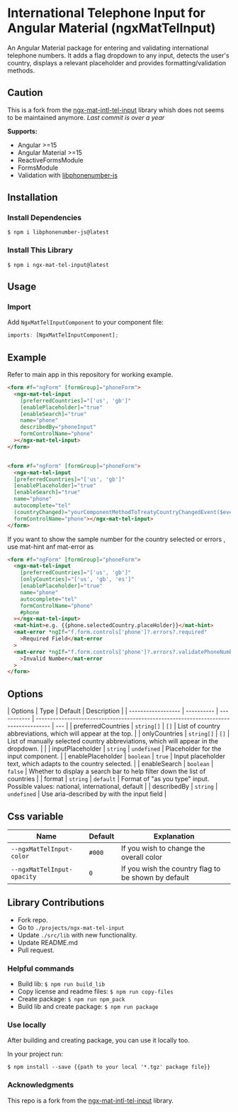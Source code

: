 # International Telephone Input for Angular Material (ngxMatTelInput)
An Angular Material package for entering and validating international telephone numbers. It adds a flag dropdown to any input, detects the user's country, displays a relevant placeholder and provides formatting/validation methods.

## Caution
This is a fork from the [ngx-mat-intl-tel-input](https://github.com/tanansatpal/ngx-mat-intl-tel-input) library whish does not seems to be maintained anymore. _Last commit is over a year_

**Supports:**

- Angular >=15
- Angular Material >=15
- ReactiveFormsModule
- FormsModule
- Validation with [libphonenumber-js](https://github.com/catamphetamine/libphonenumber-js)

## Installation

### Install Dependencies

`$ npm i libphonenumber-js@latest`

### Install This Library

`$ npm i ngx-mat-tel-input@latest`

## Usage

### Import

Add `NgxMatTelInputComponent` to your component file:

```ts
imports: [NgxMatTelInputComponent];
```

## Example

Refer to main app in this repository for working example.

```html
<form #f="ngForm" [formGroup]="phoneForm">
  <ngx-mat-tel-input
    [preferredCountries]="['us', 'gb']"
    [enablePlaceholder]="true"
    [enableSearch]="true"
    name="phone"
    describedBy="phoneInput"
    formControlName="phone"
  ></ngx-mat-tel-input>
</form>
```

```html

<form #f="ngForm" [formGroup]="phoneForm">
  <ngx-mat-tel-input
  [preferredCountries]="['us', 'gb']"
  [enablePlaceholder]="true"
  [enableSearch]="true"
  name="phone"
  autocomplete="tel"
  (countryChanged)="yourComponentMethodToTreatyCountryChangedEvent($event)" // $event is a instance of current select Country
  formControlName="phone"></ngx-mat-tel-input>
</form>

```

If you want to show the sample number for the country selected or errors , use mat-hint anf mat-error as

```html
<form #f="ngForm" [formGroup]="phoneForm">
  <ngx-mat-tel-input
    [preferredCountries]="['us', 'gb']"
    [onlyCountries]="['us', 'gb', 'es']"
    [enablePlaceholder]="true"
    name="phone"
    autocomplete="tel"
    formControlName="phone"
    #phone
  ></ngx-mat-tel-input>
  <mat-hint>e.g. {{phone.selectedCountry.placeHolder}}</mat-hint>
  <mat-error *ngIf="f.form.controls['phone']?.errors?.required"
    >Required Field</mat-error
  >
  <mat-error *ngIf="f.form.controls['phone']?.errors?.validatePhoneNumber"
    >Invalid Number</mat-error
  >
</form>
```

## Options

| Options            | Type       | Default     | Description                                                                         |
| ------------------ | ---------- | ----------- | ----------------------------------------------------------------------------------- | --- |
| preferredCountries | `string[]` | `[]`        | List of country abbreviations, which will appear at the top.                        |
| onlyCountries      | `string[]` | `[]`        | List of manually selected country abbreviations, which will appear in the dropdown. |     |
| inputPlaceholder   | `string`   | `undefined` | Placeholder for the input component.                                                |
| enablePlaceholder  | `boolean`  | `true`      | Input placeholder text, which adapts to the country selected.                       |
| enableSearch       | `boolean`  | `false`     | Whether to display a search bar to help filter down the list of countries           |
| format             | `string`   | `default`   | Format of "as you type" input. Possible values: national, international, default    |
| describedBy        | `string`   | `undefined` | Use aria-described by with the input field                                          |

## Css variable
| Name                       | Default | Explanation                                         |
| -------------------------- | ------- | --------------------------------------------------- |
| `--ngxMatTelInput-color`   | `#000`  | If you wish to change the overall color             |
| `--ngxMatTelInput-opacity` | `0`     | If you wish the country flag to be shown by default |

## Library Contributions

- Fork repo.
- Go to `./projects/ngx-mat-tel-input`
- Update `./src/lib` with new functionality.
- Update README.md
- Pull request.

### Helpful commands

- Build lib: `$ npm run build_lib`
- Copy license and readme files: `$ npm run copy-files`
- Create package: `$ npm run npm_pack`
- Build lib and create package: `$ npm run package`

### Use locally

After building and creating package, you can use it locally too.

In your project run:

`$ npm install --save {{path to your local '*.tgz' package file}}`

### Acknowledgments
This repo is a fork from the [ngx-mat-intl-tel-input](https://github.com/tanansatpal/ngx-mat-intl-tel-input) library.
